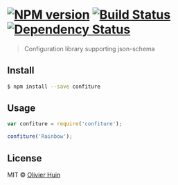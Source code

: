 #  [![NPM version][npm-image]][npm-url] [![Build Status][travis-image]][travis-url] [![Dependency Status][daviddm-url]][daviddm-image]

> Configuration library supporting json-schema


## Install

```sh
$ npm install --save confiture
```


## Usage

```js
var confiture = require('confiture');

confiture('Rainbow');
```


## License

MIT © [Olivier Huin]()


[npm-url]: https://npmjs.org/package/confiture
[npm-image]: https://badge.fury.io/js/confiture.svg
[travis-url]: https://travis-ci.org/flarebyte/confiture
[travis-image]: https://travis-ci.org/flarebyte/confiture.svg?branch=master
[daviddm-url]: https://david-dm.org/flarebyte/confiture.svg?theme=shields.io
[daviddm-image]: https://david-dm.org/flarebyte/confiture
